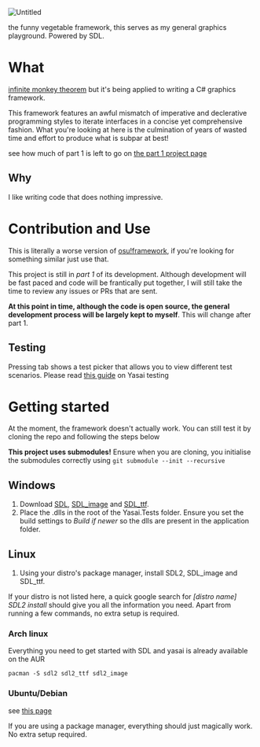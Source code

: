 ![Untitled](https://user-images.githubusercontent.com/28855597/133410381-8996ebf2-7a67-42fa-915f-e711a330dbb0.png)

the funny vegetable framework, this serves as my general graphics playground. Powered by SDL.

# What
[infinite monkey theorem](https://en.wikipedia.org/wiki/Infinite_monkey_theorem) but it's being applied to writing a C# graphics framework. 

This framework features an awful mismatch of imperative and declerative programming styles to iterate interfaces in a concise yet comprehensive fashion. What you're looking at here is the culmination of years of wasted time and effort to produce what is subpar at best!

see how much of part 1 is left to go on [the part 1 project page](https://github.com/EpicTofuu/Yasai/projects/1) 

## Why
I like writing code that does nothing impressive.

# Contribution and Use
This is literally a worse version of [osu!framework](https://github.com/ppy/osu-framework), if you're looking for something similar just use that.

This project is still in *part 1* of its development. Although development will be fast paced and code will be frantically put together, I will still take the time to review any issues or PRs that are sent. 

**At this point in time, although the code is open source, the general development process will be largely kept to myself**. This will change after part 1.

## Testing 
Pressing tab shows a test picker that allows you to view different test scenarios. Please read [this guide](https://github.com/EpicTofuu/Yasai/wiki/Testing) on Yasai testing

# Getting started
At the moment, the framework doesn't actually work. You can still test it by cloning the repo and following the steps below

**This project uses submodules!** Ensure when you are cloning, you initialise the submodules correctly using 
`git submodule --init --recursive`

## Windows
1. Download [SDL](https://www.libsdl.org/download-2.0.php), [SDL_image](https://www.libsdl.org/projects/SDL_image/) and [SDL_ttf](https://www.libsdl.org/projects/SDL_ttf/). 
2. Place the .dlls in the root of the Yasai.Tests folder. Ensure you set the build settings to *Build if newer* so the dlls are present in the application folder.

## Linux
1. Using your distro's package manager, install SDL2, SDL_image and SDL_ttf. 

If your distro is not listed here, a quick google search for *[distro name] SDL2 install* should give you all the information you need. Apart from running a few commands, no extra setup is required.

### Arch linux
Everything you need to get started with SDL and yasai is already available on the AUR 
```
pacman -S sdl2 sdl2_ttf sdl2_image
```
### Ubuntu/Debian
see [this page](https://lazyfoo.net/tutorials/SDL/01_hello_SDL/linux/index.php)

If you are using a package manager, everything should just magically work. No extra setup required.
